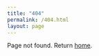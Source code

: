 ```yaml
---
title: "404"
permalink: /404.html
layout: page
---
```

Page not found. Return [home](https://emilyfuhrman.co/log/).